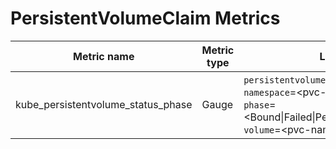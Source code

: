 # PersistentVolumeClaim Metrics

| Metric name| Metric type | Labels/tags |
| ---------- | ----------- | ----------- |
| kube_persistentvolume_status_phase | Gauge | `persistentvolume`=&lt;pv-name&gt; <br> `namespace`=&lt;pvc-namespace&gt; <br>`phase`=&lt;Bound\|Failed\|Pending\|Available\|Released&gt;<br>`volume`=&lt;pvc-namespace&gt;|
